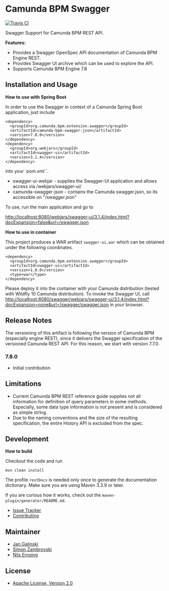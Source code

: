 # Camunda BPM Swagger

[![Travis CI](https://travis-ci.org/camunda/camunda-bpm-swagger.svg?branch=master)](https://travis-ci.org/camunda/camunda-bpm-swagger)


Swagger Support for Camunda BPM REST API. 


**Features:**

* Provides a Swagger OpenSpec API documentation of Camunda BPM Engine REST.
* Provides Swagger UI archive which can be used to explore the API.
* Supports Camunda BPM Engine 7.8

## Installation and Usage

**How to use with Spring Boot**

In order to use the Swagger in context of a Camunda Spring Boot application, just include 

    <dependency>
      <groupId>org.camunda.bpm.extension.swagger</groupId>
      <artifactId>camunda-bpm-swagger-json</artifactId>
      <version>7.8.0</version>
    </dependency>
    <dependency>
      <groupId>org.webjars</groupId>
      <artifactId>swagger-ui</artifactId>
      <version>3.1.4</version>
    </dependency>

into your `pom.xml``.

* swagger-ui-webjar - supplies the Swagger-UI application and allows access via /webjars/swagger-ui/<version>
* camunda-swagger-json - contains the Camunda swagger.json, so its accessible on "/swagger.json"

To use, run the main application and go to

[http://localhost:8080/webjars/swagger-ui/3.1.4/index.html?docExpansion=false&url=/swagger.json](http://localhost:8080/webjars/swagger-ui/3.1.4/index.html?docExpansion=false&url=/swagger.json)

**How to use in container**

This project produces a WAR artifact `swagger-ui.war` which can be obtained under the following coordinates.

    <dependency>
      <groupId>org.camunda.bpm.extension.swagger</groupId>
      <artifactId>swagger-ui</artifactId>
      <version>1.0.0</version>	  
      <type>war</type>
    </dependency>

Please deploy it into the container with your Camunda distribution (tested with Wildfly 10 Camunda distribution). To invoke the Swagger UI, 
call [http://localhost:8080/swagger/webjars/swagger-ui/3.1.4/index.html?docExpansion=none&url=/swagger/swagger.json](http://localhost:8080/swagger/webjars/swagger-ui/3.1.4/index.html?docExpansion=none&url=/swagger/swagger.json) 
in your browser.


## Release Notes

The versioning of this artifact is following the version of Camunda BPM (especially engine REST), since it delivers the
Swagger specification of the versioned Camunda REST API. For this reason, we start with version 7.7.0. 


### 7.8.0

* Initial contribution

## Limitations

* Current Camunda BPM REST reference guide supplies not all information for definition of query parameters in some methods. 
Especially, some data type information is not present and is considered as simple string.
* Due to the naming conventions and the size of the resulting specification, the entire History API is excluded from the spec.


## Development

**How to build**

Checkout the code and run 

    mvn clean install
    
The profile `restDocs` is needed only once to generate the documentation dictionary. Make sure you are using Maven 3.3.9 or later.

If you are curious how it works, check out the `maven-plugin/generator/README.md`.

* [Issue Tracker](https://github.com/camunda/camunda-bpm-swagger/issues)
* [Contributing](./CONTRIBUTING) 


## Maintainer

* [Jan Galinski](https://github.com/jangalinski)
* [Simon Zambrovski](https://github.com/zambrovski)
* [Nils Ernsing](https://github.com/nernsting)


## License

* [Apache License, Version 2.0](./LICENSE)
